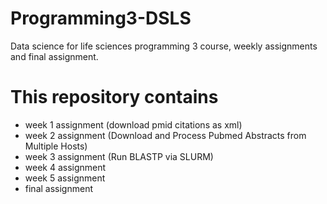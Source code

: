 # Programming3-DSLS
Data science for life sciences programming 3 course, weekly assignments and final assignment.

# This repository contains

- week 1 assignment (download pmid citations as xml)
- week 2 assignment (Download and Process Pubmed Abstracts from Multiple Hosts)
- week 3 assignment (Run BLASTP via SLURM)
- week 4 assignment
- week 5 assignment
- final assignment
